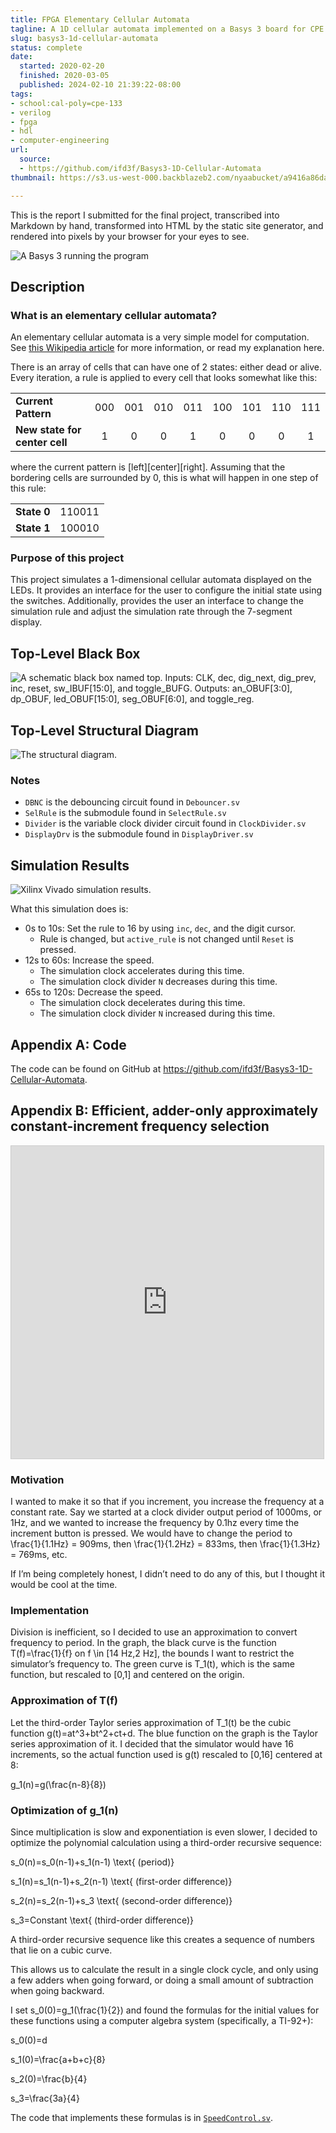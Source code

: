 ```yaml
---
title: FPGA Elementary Cellular Automata
tagline: A 1D cellular automata implemented on a Basys 3 board for CPE 133 final
slug: basys3-1d-cellular-automata
status: complete
date:
  started: 2020-02-20
  finished: 2020-03-05
  published: 2024-02-10 21:39:22-08:00
tags:
- school:cal-poly=cpe-133
- verilog
- fpga
- hdl
- computer-engineering
url:
  source:
  - https://github.com/ifd3f/Basys3-1D-Cellular-Automata
thumbnail: https://s3.us-west-000.backblazeb2.com/nyaabucket/a9416a86daceeed54ffba9aa550a9464c8a6caea9b201408ea1ec31c8e01bc93/basys3.jpeg

---
```


This is the report I submitted for the final project, transcribed into Markdown
by hand, transformed into HTML by the static site generator, and rendered into
pixels by your browser for your eyes to see.

![A Basys 3 running the program](https://s3.us-west-000.backblazeb2.com/nyaabucket/a9416a86daceeed54ffba9aa550a9464c8a6caea9b201408ea1ec31c8e01bc93/basys3.jpeg)

## Description

### What is an elementary cellular automata?

An elementary cellular automata is a very simple model for computation. See
[this Wikipedia article](https://en.wikipedia.org/wiki/Elementary_cellular_automaton)
for more information, or read my explanation here.

There is an array of cells that can have one of 2 states: either dead or alive.
Every iteration, a rule is applied to every cell that looks somewhat like this:

|                               |     |     |     |     |     |     |     |     |
| :---------------------------- | :-: | :-: | :-: | :-: | :-: | :-: | :-: | :-: |
| **Current Pattern**           | 000 | 001 | 010 | 011 | 100 | 101 | 110 | 111 |
| **New state for center cell** |  1  |  0  |  0  |  1  |  0  |  0  |  0  |  1  |

where the current pattern is \[left]\[center]\[right]. Assuming that the
bordering cells are surrounded by 0, this is what will happen in one step of
this rule:

|             |        |
| :---------- | -----: |
| **State 0** | 110011 |
| **State 1** | 100010 |

### Purpose of this project

This project simulates a 1-dimensional cellular automata displayed on the LEDs.
It provides an interface for the user to configure the initial state using the
switches. Additionally, provides the user an interface to change the simulation
rule and adjust the simulation rate through the 7-segment display.

## Top-Level Black Box

![A schematic black box named top. Inputs: CLK, dec, dig_next, dig_prev, inc, reset, sw_IBUF[15:0], and toggle_BUFG. Outputs: an_OBUF[3:0], dp_OBUF, led_OBUF[15:0], seg_OBUF[6:0], and toggle_reg.](https://s3.us-west-000.backblazeb2.com/nyaabucket/0f2b461cbe0cea0d7b6082ab55a0ba1a18b004ce3dd1c6b1677fc3506b2d060b/blackbox.png)

## Top-Level Structural Diagram

![The structural diagram.](https://s3.us-west-000.backblazeb2.com/nyaabucket/625915d51afc0ce44ae1a58281dbb2cdae9a15b3ea3185c1200cf62c3f233a89/structural.jpg)

### Notes

- `DBNC` is the debouncing circuit found in `Debouncer.sv`
- `SelRule` is the submodule found in `SelectRule.sv`
- `Divider` is the variable clock divider circuit found in `ClockDivider.sv`
- `DisplayDrv` is the submodule found in `DisplayDriver.sv`

## Simulation Results

![Xilinx Vivado simulation results.](https://s3.us-west-000.backblazeb2.com/nyaabucket/5e94fe90a24be98eaa7bf0322ecb03c7e27e14aa0e6d260a2a072f1576d4b4da/simulation.png)

What this simulation does is:

- 0s to 10s: Set the rule to 16 by using `inc`, `dec`, and the digit cursor.
  - Rule is changed, but `active_rule` is not changed until `Reset` is pressed.
- 12s to 60s: Increase the speed.
  - The simulation clock accelerates during this time.
  - The simulation clock divider `N` decreases during this time.
- 65s to 120s: Decrease the speed.
  - The simulation clock decelerates during this time.
  - The simulation clock divider `N` increased during this time.

## Appendix A: Code

The code can be found on GitHub at
https://github.com/ifd3f/Basys3-1D-Cellular-Automata.

## Appendix B: Efficient, adder-only approximately constant-increment frequency selection

<iframe src="https://www.desmos.com/calculator/ehfsvq25rk?embed" width="500px" height="500px" style="border: 1px solid #ccc" frameborder=0></iframe>

### Motivation

I wanted to make it so that if you increment, you increase the frequency at a
constant rate. Say we started at a clock divider output period of <m>1000ms</m>, or
<m>1Hz</m>, and we wanted to increase the frequency by 0.1hz every time the increment
button is pressed. We would have to change the period to
<m>\frac{1}{1.1Hz} = 909ms</m>, then <m>\frac{1}{1.2Hz} = 833ms</m>, then
<m>\frac{1}{1.3Hz} = 769ms</m>, etc.

If I’m being completely honest, I didn’t need to do any of this, but I thought
it would be cool at the time.

### Implementation

Division is inefficient, so I decided to use an approximation to convert
frequency to period. In the graph, the black curve is the function
<m>T(f)=\frac{1}{f}</m> on <m>f \in [14 Hz,2 Hz]</m>, the bounds I want to restrict the
simulator’s frequency to. The green curve is <m>T_1(t)</m>, which is the same
function, but rescaled to <m>[0,1]</m> and centered on the origin.

### Approximation of <m>T(f)</m>

Let the third-order Taylor series approximation of <m>T_1(t)</m> be the cubic
function <m>g(t)=at^3+bt^2+ct+d</m>. The blue function on the graph is the Taylor
series approximation of it. I decided that the simulator would have 16
increments, so the actual function used is <m>g(t)</m> rescaled to <m>[0,16]</m> centered
at 8:

<m>g_1(n)=g(\frac{n-8}{8})</m>

### Optimization of <m>g_1(n)</m>

Since multiplication is slow and exponentiation is even slower, I decided to
optimize the polynomial calculation using a third-order recursive sequence:

<M>s_0(n)=s_0(n-1)+s_1(n-1) \text{ (period)}</M>

<M>s_1(n)=s_1(n-1)+s_2(n-1) \text{ (first-order difference)}</M>

<M>s_2(n)=s_2(n-1)+s_3 \text{ (second-order difference)}</M>

<M>s_3=Constant \text{ (third-order difference)}</M>

A third-order recursive sequence like this creates a sequence of numbers that
lie on a cubic curve.

This allows us to calculate the result in a single clock cycle, and only using a
few adders when going forward, or doing a small amount of subtraction when going
backward.

I set <m>s_0(0)=g_1(\frac{1}{2})</m> and found the formulas for the initial values
for these functions using a computer algebra system (specifically, a TI-92+):

<M>s_0(0)=d</M>

<M>s_1(0)=\frac{a+b+c}{8}</M>

<M>s_2(0)=\frac{b}{4}</M>

<M>s_3=\frac{3a}{4}</M>

The code that implements these formulas is in
[`SpeedControl.sv`](https://github.com/ifd3f/Basys3-1D-Cellular-Automata/blob/master/FinalProject.srcs/sources_1/new/SpeedControl.sv).